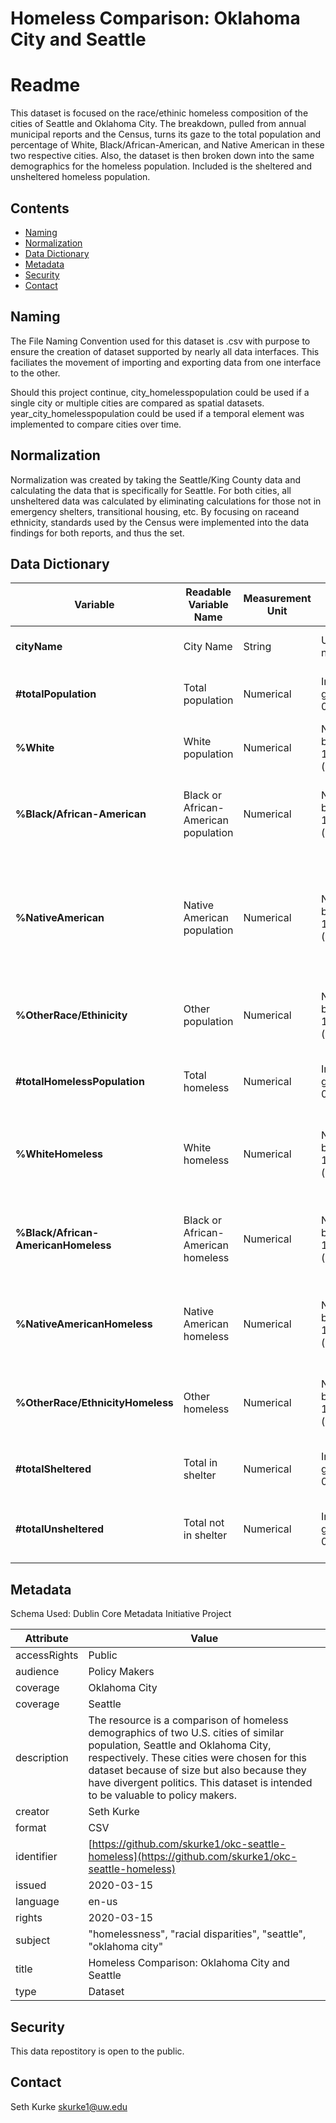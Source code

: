 # Homeless Comparison: Oklahoma City and Seattle

# Readme

This dataset is focused on the race/ethinic homeless composition of the cities of Seattle and Oklahoma City. The breakdown, pulled from annual municipal reports and the Census, turns its gaze to the total population and percentage of White, Black/African-American, and Native American in these two respective cities. Also, the dataset is then broken down into the same demographics for the homeless population. Included is the sheltered and unsheltered homeless population.

## Contents

- [Naming](#naming) 
- [Normalization](#normalization)
- [Data Dictionary](#datadictionary)
- [Metadata](#metadata)
- [Security](#security)
- [Contact](#contact) 

## Naming

The File Naming Convention used for this dataset is .csv with purpose to ensure the creation of dataset supported by nearly all data interfaces. This faciliates the movement of importing and exporting data from one interface to the other. 

Should this project continue, city_homelesspopulation could be used if a single city or multiple cities are compared as spatial datasets. year_city_homelesspopulation could be used if a temporal element was implemented to compare cities over time.

## Normalization

Normalization was created by taking the Seattle/King County data and calculating the data that is specifically for Seattle. For both cities, all unsheltered data was calculated by eliminating calculations for those not in emergency shelters, transitional housing, etc. By focusing on raceand ethnicity, standards used by the Census were implemented into the data findings for both reports, and thus the set.


## Data Dictionary


| **Variable** | **Readable Variable Name** | **Measurement Unit** | **Allowed Values** | **Definition** |
| --- | --- | --- | --- | --- |
| **cityName** | City Name | String | US city names | Name of Cities in the United States |
| **#totalPopulation** | Total population  | Numerical | Integers greater than 0 | Total population of cities in dataset|
| **%White** | White population   | Numerical | Numbers between 0-100 (percentage) | Percentage identified as White in total city population |
| **%Black/African-American** | Black or African-American population  | Numerical | Numbers between 0-100 (percentage) | Percentage identified as Black/African-American in total city population |
| **%NativeAmerican** | Native American population  | Numerical | Numbers between 0-100 (percentage) | Percentage identified as Native-American in total city population. Includes American Indian, or First Nations |
| **%OtherRace/Ethinicity** | Other population  | Numerical | Numbers between 0-100 (percentage) | Percentage not identified as White, Black, or Native |
| **#totalHomelessPopulation** | Total homeless  | Numerical | Integers greater than 0 | Total homeless population of cities in dataset|
| **%WhiteHomeless** | White homeless  | Numerical | Numbers between 0-100 (percentage) | Percentage of homeless population idenfied as White in city population  |
| **%Black/African-AmericanHomeless** | Black or African-American homeless  | Numerical | Numbers between 0-100 (percentage) | Percentage of homeless population idenfied as Black/African-American in city population |
| **%NativeAmericanHomeless** | Native American homeless  | Numerical | Numbers between 0-100 (percentage) | Percentage of homeless population idenfied as Native in city population |
| **%OtherRace/EthnicityHomeless** | Other homeless  | Numerical | Numbers between 0-100 (percentage) | Percentage of homeless population not identified as White, Black, or Native |
| **#totalSheltered** | Total in shelter | Numerical | Integers greater than 0 | Total number of homeless population in a shelter |
| **#totalUnsheltered** | Total not in shelter | Numerical | Integers greater than 0 | Total number of homeless population not living in a shelter |

## Metadata
Schema Used: Dublin Core Metadata Initiative Project

| **Attribute** | **Value** |
| --- | --- |
| accessRights | Public |
| audience | Policy Makers |
| coverage | Oklahoma City |
| coverage | Seattle |
| description | The resource is a comparison of homeless demographics of two U.S. cities of similar population, Seattle and Oklahoma City, respectively. These cities were chosen for this dataset because of size but also because they have divergent politics. This dataset is intended to be valuable to policy makers.|
| creator | Seth Kurke |
| format | CSV |
| identifier | [https://github.com/skurke1/okc-seattle-homeless](https://github.com/skurke1/okc-seattle-homeless)
| issued | 2020-03-15 |
| language | en-us |
| rights | 2020-03-15 |
| subject | &quot;homelessness&quot;, &quot;racial disparities&quot;, &quot;seattle&quot;, &quot;oklahoma city&quot;|
| title | Homeless Comparison: Oklahoma City and Seattle |
| type | Dataset |

## Security

This data repostitory is open to the public.

## Contact
Seth Kurke
skurke1@uw.edu


